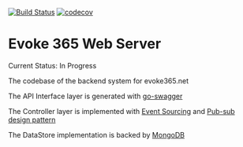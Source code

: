 [![Build Status](https://travis-ci.org/evoke365/webserver.svg?branch=master)](https://travis-ci.org/evoke365/webserver)
[![codecov](https://codecov.io/gh/evoke365/webserver/branch/master/graph/badge.svg)](https://codecov.io/gh/evoke365/webserver)

# Evoke 365 Web Server

Current Status: In Progress

The codebase of the backend system for evoke365.net

The API Interface layer is generated with [go-swagger](https://github.com/go-swagger/go-swagger)

The Controller layer is implemented with [Event Sourcing](https://www.martinfowler.com/eaaDev/EventSourcing.html) and [Pub-sub design pattern](https://en.wikipedia.org/wiki/Publish%E2%80%93subscribe_pattern)

The DataStore implementation is backed by [MongoDB](https://www.mongodb.com/)
